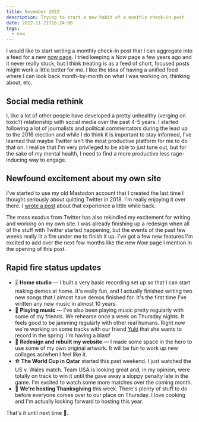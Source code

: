 ```yaml
---
title: November 2022
description: Trying to start a new habit of a monthly check-in post
date: 2022-11-21T16:24:00
tags:
  - now
---
```

I would like to start writing a monthly check-in post that I can aggregate into a feed for a new [now page](https://nownownow.com/about). I tried keeping a _Now_ page a few years ago and it never really stuck, but I think treating is as a feed of short, focused posts might work a little better for me. I like the idea of having a unified feed where I can look back month-by-month on what I was working on, thinking about, etc.

## Social media rethink

I, like a lot of other people have developed a pretty unhealthy (verging on toxic?) relationship with social media over the past 4-5 years. I started following a lot of journalists and political commentators during the lead up to the 2016 election and while I do think it is important to stay informed, I've learned that maybe Twitter isn't the most productive platform for me to do that on. I realize that I'm very privileged to be able to just tune out, but for the sake of my mental health, I need to find a more productive less rage-inducing way to engage.

## Newfound excitement about my own site

I've started to use my old Mastodon account that I created the last time I thought seriously about quitting Twitter in 2018. I'm really enjoying it over there. I [wrote a post](/blog/the-web-feels-exciting-again/) about that experience a little while back.

The mass exodus from Twitter has also rekindled my excitement for writing and working on my own site. I was already finishing up a redesign when all of the stuff with Twitter started happening, but the events of the past few weeks really lit a fire under me to finish it up. I've got a few new features I'm excited to add over the next few months like the new *Now* page I mention in the opening of this post.

## Rapid fire status updates

- 🎚️ **Home studio** — I built a very basic recording set up so that I can start making demos at home. It's really fun, and I actually finished writing two new songs that I almost have demos finished for. It's the first time I've written any new music in almost 10 years.
- 🎸 **Playing music** — I've also been playing music pretty regularly with some of my friends. We rehearse once a week on Thursday nights. It feels good to be jamming regularly with other real humans. Right now we're working on some tracks with our friend [Yuki](https://yukikawana.bandcamp.com/) that she wants to record in the spring. I'm having a blast!
- 🎨 **Redesign and rebuilt my website** — I made some space in the hero to use some of my own original artwork. It will be fun to work up new collages as/when I feel like it.
- ⚽ **The World Cup in Qatar** started this past weekend. I just watched the US v. Wales match. Team USA is looking great and, in my opinion, were totally on track to win it until the gave away a sloppy penalty late in the game. I'm excited to watch some more matches over the coming month.
- 🦃 **We're hosting Thanksgiving** this week. There's plenty of stuff to do before everyone comes over to our place on Thursday. I love cooking and I'm actually looking forward to hosting this year.

That's it until next time 👋.